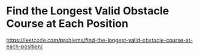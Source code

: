 # Find the Longest Valid Obstacle Course at Each Position
https://leetcode.com/problems/find-the-longest-valid-obstacle-course-at-each-position/
